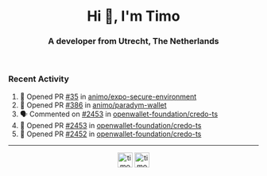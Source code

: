 <h1 align="center">Hi 👋, I'm Timo</h1>
<h3 align="center">A developer from Utrecht, The Netherlands</h3>
<br/>
<!-- https://github.com/rahuldkjain/github-profile-readme-generator --!>

<!--  <p align="left"><img src="https://github-readme-stats.vercel.app/api?username=timoglastra&show_icons=true&count_private=true&" alt="timoglastra" /></p> --!>

<!--
Github language stats
<p align="left"><img src="https://github-readme-stats.vercel.app/api/top-langs/?username=timoglastra&layout=compact" alt="timoglastra" /><p>
-->

<!-- Codestats language stats -->
<!-- <p align="left"><img src="https://codestats-readme.vercel.app/api/top-langs/?username=timoglastra&layout=compact&language_count=12" alt="timoglastra" /><p>    --!>
  
<h3>Recent Activity</h3>

<!--START_SECTION:activity-->
1. 💪 Opened PR [#35](https://github.com/animo/expo-secure-environment/pull/35) in [animo/expo-secure-environment](https://github.com/animo/expo-secure-environment)
2. 💪 Opened PR [#386](https://github.com/animo/paradym-wallet/pull/386) in [animo/paradym-wallet](https://github.com/animo/paradym-wallet)
3. 🗣 Commented on [#2453](https://github.com/openwallet-foundation/credo-ts/pull/2453#issuecomment-3396626860) in [openwallet-foundation/credo-ts](https://github.com/openwallet-foundation/credo-ts)
4. 💪 Opened PR [#2453](https://github.com/openwallet-foundation/credo-ts/pull/2453) in [openwallet-foundation/credo-ts](https://github.com/openwallet-foundation/credo-ts)
5. 💪 Opened PR [#2452](https://github.com/openwallet-foundation/credo-ts/pull/2452) in [openwallet-foundation/credo-ts](https://github.com/openwallet-foundation/credo-ts)
<!--END_SECTION:activity-->

---

<p align="center">
<a href="https://twitter.com/timoglastra" target="blank"><img align="center" src="https://cdn.jsdelivr.net/npm/simple-icons@3.0.1/icons/twitter.svg" alt="timoglastra" height="30" width="30" /></a>
<a href="https://linkedin.com/in/timoglastra" target="blank"><img align="center" src="https://cdn.jsdelivr.net/npm/simple-icons@3.0.1/icons/linkedin.svg" alt="timoglastra" height="30" width="30" /></a>
</p>




